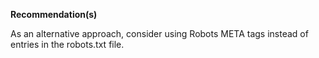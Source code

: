 **Recommendation(s)**

As an alternative approach, consider using Robots META tags instead of entries in the robots.txt file.
